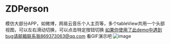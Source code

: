 # ZDPerson
模仿大部分APP，如微博，网易云音乐个人主页等，多个tableView共用一个头部视图，可以左右滑动切换，可以点击特定按钮切换
如果你使用了此demo中遇到bug请邮箱联系我869373063@qq.com
看GIF演示吧
![image](https://github.com/zhaoduo/ZDPerson/blob/master/ZDPerson/image/person.gif)
